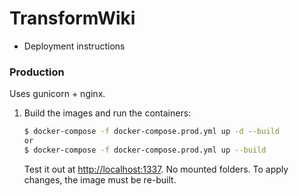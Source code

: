 # TransformWiki



* Deployment instructions
### Production

Uses gunicorn + nginx.

1. Build the images and run the containers:

    ```sh
    $ docker-compose -f docker-compose.prod.yml up -d --build 
    or
    $ docker-compose -f docker-compose.prod.yml up --build
    ```
    Test it out at [http://localhost:1337](http://localhost:1337). No mounted folders. To apply changes, the image must be re-built.
